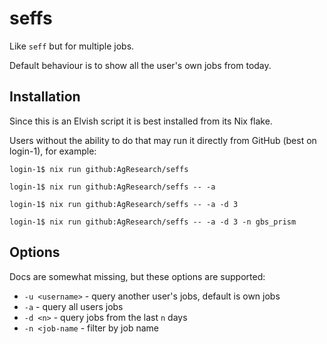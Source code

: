 # seffs

Like `seff` but for multiple jobs.

Default behaviour is to show all the user's own jobs from today.

## Installation

Since this is an Elvish script it is best installed from its Nix flake.

Users without the ability to do that may run it directly from GitHub (best on login-1), for example:

```
login-1$ nix run github:AgResearch/seffs

login-1$ nix run github:AgResearch/seffs -- -a

login-1$ nix run github:AgResearch/seffs -- -a -d 3

login-1$ nix run github:AgResearch/seffs -- -a -d 3 -n gbs_prism
```

## Options

Docs are somewhat missing, but these options are supported:

- `-u <username>` - query another user's jobs, default is own jobs
- `-a` - query all users jobs
- `-d <n>` - query jobs from the last `n` days
- `-n <job-name` - filter by job name
